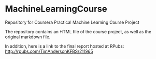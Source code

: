 # MachineLearningCourse
Repository for Coursera Practical Machine Learning Course Project

The repository contains an HTML file of the course project, as well as the original markdown file.

In addition, here is a link to the final report hosted at RPubs: http://rpubs.com/TimAndersonKFBS/211965

